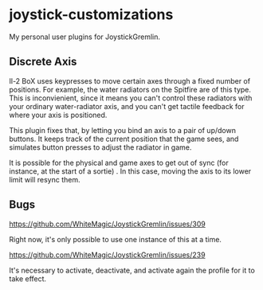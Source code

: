 # joystick-customizations

My personal user plugins for JoystickGremlin.

## Discrete Axis

Il-2 BoX uses keypresses to move certain axes through a fixed number of
positions. For example, the water radiators on the Spitfire are of this
type. This is inconvienient, since it means you can't control these radiators
with your ordinary water-radiator axis, and you can't get tactile feedback for
where your axis is positioned.

This plugin fixes that, by letting you bind an axis to a pair of up/down
buttons. It keeps track of the current position that the game sees, and
simulates button presses to adjust the radiator in game.

It is possible for the physical and game axes to get out of sync (for instance,
at the start of a sortie) . In this case, moving the axis to its lower limit
will resync them.

## Bugs

https://github.com/WhiteMagic/JoystickGremlin/issues/309

Right now, it's only possible to use one instance of this at a time.

https://github.com/WhiteMagic/JoystickGremlin/issues/239

It's necessary to activate, deactivate, and activate again the profile for it to take effect.

